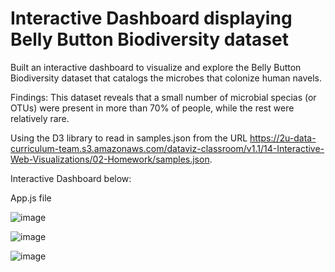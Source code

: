 # Interactive Dashboard displaying Belly Button Biodiversity dataset

Built an interactive dashboard to visualize and explore the Belly Button Biodiversity dataset that catalogs the microbes that colonize human navels. 

Findings: This dataset reveals that a small number of microbial specias (or OTUs) were present in more than 70% of people, while the rest were relatively rare. 

Using the D3 library to read in samples.json from the URL https://2u-data-curriculum-team.s3.amazonaws.com/dataviz-classroom/v1.1/14-Interactive-Web-Visualizations/02-Homework/samples.json.

Interactive Dashboard below: 



App.js file

![image](https://github.com/albertdudek7/belly-button-challenge-2/assets/127783844/498ce86b-83e9-44bd-a91d-de120deecab7)

![image](https://github.com/albertdudek7/belly-button-challenge-2/assets/127783844/2bfe0c8d-a22a-4ae1-b7f7-5add83051516)

![image](https://github.com/albertdudek7/belly-button-challenge-2/assets/127783844/f7e67d8f-2c34-4363-8018-7a1fa47a9582)

